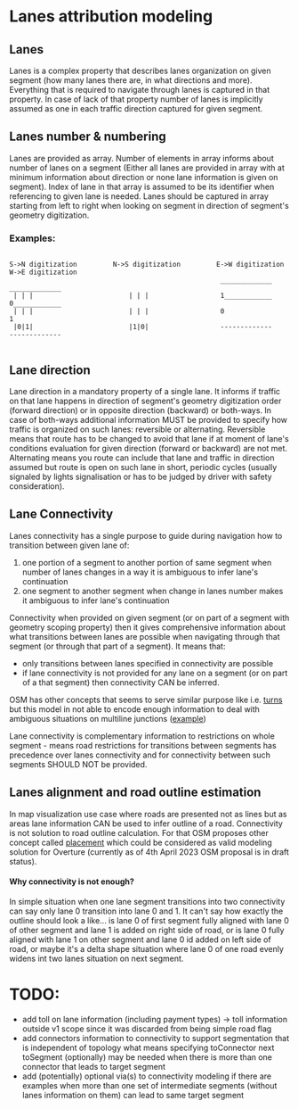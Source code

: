 # Lanes attribution modeling 

## Lanes 
Lanes is a complex property that describes lanes organization on given segment (how many lanes there are, in what directions and more). 
Everything that is required to navigate through lanes is captured in that property. 
In case of lack of that property number of lanes is implicitly assumed as one in each traffic direction captured for given segment.

## Lanes number & numbering 
Lanes are provided as array. Number of elements in array informs about number of lanes on a segment (Either all lanes are provided in array 
with at minimum information about direction or none lane information is given on segment).
Index of lane in that array is assumed to be its identifier when referencing to given lane is needed. 
Lanes should be captured in array starting from left to right when looking on segment in direction of segment's geometry digitization.

### Examples:

```text

S->N digitization         N->S digitization         E->W digitization         W->E digitization
                                                     _____________            _____________
 | | |                        | | |                  1____________            0____________
 | | |                        | | |                  0                        1
 |0|1|                        |1|0|                  -------------            -------------
 
```

## Lane direction
Lane direction in a mandatory property of a single lane. It informs if traffic on that lane happens in direction of segment's geometry digitization order
(forward direction) or in opposite direction (backward) or both-ways. In case of both-ways additional information MUST be provided to specify how traffic
is organized on such lanes: reversible or alternating.
Reversible means that route has to be changed to avoid that lane if at moment of lane's conditions evaluation for given direction (forward or backward) are not met. 
Alternating means you route can include that lane and traffic in direction assumed but route is open on such lane in short, periodic cycles 
(usually signaled by lights signalisation or has to be judged by driver with safety consideration).

## Lane Connectivity 
Lanes connectivity has a single purpose to guide during navigation how to transition between given lane of:
   1. one portion of a segment to another portion of same segment when number of lanes changes in a way it is ambiguous to infer lane's continuation 
   2. one segment to another segment when change in lanes number makes it ambiguous to infer lane's continuation

Connectivity when provided on given segment (or on part of a segment with geometry scoping property) then it gives comprehensive 
information about what transitions between lanes are possible when navigating through that segment (or through that part of a segment). It means that:
* only transitions between lanes specified in connectivity are possible
* if lane connectivity is not provided for any lane on a segment (or on part of a that segment) then connectivity CAN be inferred.

OSM has other concepts that seems to serve similar purpose like i.e. [turns](https://wiki.openstreetmap.org/wiki/Key:turn) but this model in not able to encode enough
information to deal with ambiguous situations on multiline junctions ([example](https://wiki.openstreetmap.org/wiki/File:Lane_use_diagram_sign_at_Bass_Pro_Shops,_San_Jose,_California.jpg))

Lane connectivity is complementary information to restrictions on whole segment - means road restrictions for transitions between segments has precedence
over lanes connectivity and for connectivity between such segments SHOULD NOT be provided. 

## Lanes alignment and road outline estimation
In map visualization use case where roads are presented not as lines but as areas lane information CAN be used to infer outline of a road. Connectivity is not solution to
road outline calculation. For that OSM proposes other concept called [placement](https://wiki.openstreetmap.org/wiki/Proposed_features/placement) which could be considered
as valid modeling solution for Overture (currently as of 4th April 2023 OSM proposal is in draft status).

#### Why connectivity is not enough?
In simple situation when one lane segment transitions into two connectivity can say only lane 0 transition into lane 0 and 1. It can't say how exactly the outline should look 
a like... is lane 0 of first segment fully aligned with lane 0 of other segment and lane 1 is added on right side of road, or is lane 0 fully aligned with lane 1 on other segment and
lane 0 id added on left side of road, or maybe it's a delta shape situation where lane 0 of one road evenly widens int two lanes situation on next segment. 

# TODO:
* add toll on lane information (including payment types) -> toll information outside v1 scope since it was discarded from being simple road flag
* add connectors information to connectivity to support segmentation that is independent of topology what means specifying toConnector next toSegment (optionally) may be needed when there is more than one connector that leads to target segment
* add (potentially) optional via(s) to connectivity modeling if there are examples when more than one set of intermediate segments (without lanes information on them) can lead to same target segment



